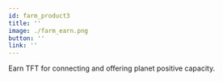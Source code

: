 ```yaml
---
id: farm_product3
title: ''
image: ./farm_earn.png
button: ''
link: ''
---
```


Earn TFT for connecting and offering planet positive capacity.
